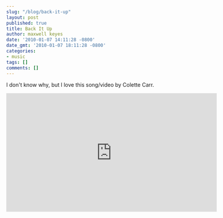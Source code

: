 ```yaml
---
slug: "/blog/back-it-up"
layout: post
published: true
title: Back It Up
author: maxwell keyes
date: '2010-01-07 14:11:28 -0800'
date_gmt: '2010-01-07 18:11:28 -0800'
categories:
- music
tags: []
comments: []
---
```


I don't know why, but I love this song/video by Colette Carr.

<iframe width="560" height="315" src="https://www.youtube.com/embed/w81jPa1WG88"
  frameborder="0"
  allow="accelerometer; autoplay; encrypted-media; gyroscope; picture-in-picture"
  allowfullscreen></iframe>
